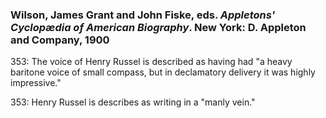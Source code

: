 ### Wilson, James Grant and John Fiske, eds. _Appletons' Cyclopædia of American Biography_. New York: D. Appleton and Company, 1900

353: The voice of Henry Russel is described as having had "a heavy baritone voice of small compass, but in declamatory delivery it was highly impressive."

353: Henry Russel is describes as writing in a "manly vein."

